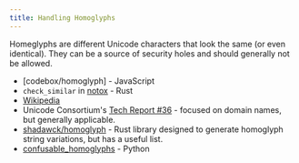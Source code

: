 ```yaml
---
title: Handling Homoglyphs
---
```


Homeglyphs are different Unicode characters that look the same (or even identical).  They can be a source of security holes and should generally not be allowed.


- [codebox/homoglyph] - JavaScript
- `check_similar` in [notox](https://github.com/Its-Just-Nans/notox/blob/main/src/lib.rs) - Rust
- [Wikipedia](https://en.wikipedia.org/wiki/Homoglyph)
- Unicode Consortium's [Tech Report #36](https://www.unicode.org/reports/tr36/) - focused on domain names, but generally applicable.
- [shadawck/homoglyph](https://github.com/shadawck/homoglyph/blob/main/homoglyph-core/src/confusable.rs) - Rust library designed to generate homoglyph string variations, but has a useful list.
- [confusable_homoglyphs](https://pypi.org/project/confusable-homoglyphs/) - Python
